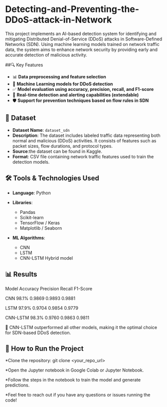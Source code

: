 # Detecting-and-Preventing-the-DDoS-attack-in-Network
This project implements an AI-based detection system for identifying and mitigating Distributed Denial-of-Service (DDoS) attacks in Software-Defined Networks (SDN). Using machine learning models trained on network traffic data, the system aims to enhance network security by providing early and accurate detection of malicious activity.

##🔍 Key Features

* 📊 **Data preprocessing and feature selection**
* 🧠 **Machine Learning models for DDoS detection**
* ✅ **Model evaluation using accuracy, precision, recall, and F1-score**
* 🚨 **Real-time detection and alerting capabilities (extendable)**
* 🛡️ **Support for prevention techniques based on flow rules in SDN**

## 📁 Dataset

* **Dataset Name**: `dataset_sdn`
* **Description**: The dataset includes labeled traffic data representing both normal and malicious (DDoS) activities. It consists of features such as packet sizes, flow durations, and protocol types.
* **Source**:the dataset can be found in Kaggle.
* **Format**: CSV file containing network traffic features used to train the detection models.

## 🛠️ Tools & Technologies Used

* **Language**: Python
* **Libraries**:

  * Pandas
  * Scikit-learn
  * TensorFlow / Keras
  * Matplotlib / Seaborn
* **ML Algorithms**:

  * CNN
  * LSTM
  * CNN-LSTM Hybrid model

## 📊 Results

Model  	Accuracy  	Precision	   Recall	   F1-Score

CNN	     98.1%	     0.9869   	  0.9893	   0.9881

LSTM	    97.9%	     0.9704	     0.9854	   0.9779

CNN-LSTM	98.3%	     0.9760      0.9863    0.9811

🚀 CNN-LSTM outperformed all other models, making it the optimal choice for SDN-based DDoS detection.

## 🚀 How to Run the Project

*Clone the repository: git clone <your_repo_url>

*Open the Jupyter notebook in Google Colab or Jupyter Notebook.

*Follow the steps in the notebook to train the model and generate predictions.

*Feel free to reach out if you have any questions or issues running the code!
   
